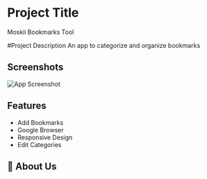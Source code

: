 
# Project Title
Moskii Bookmarks Tool

#Project Description
An app to categorize and organize bookmarks

## Screenshots


![App Screenshot](http://hanselreynoso.com/wp-content/uploads/2022/04/Screen-Shot-2022-04-29-at-11.44.13-PM.png)

## Features

- Add Bookmarks
- Google Browser
- Responsive Design
- Edit Categories

## 🚀 About Us
